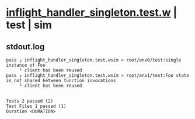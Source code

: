 # [inflight_handler_singleton.test.w](../../../../../examples/tests/valid/inflight_handler_singleton.test.w) | test | sim

## stdout.log
```log
pass ┌ inflight_handler_singleton.test.wsim » root/env0/test:single instance of Foo                              
     └ client has been reused
pass ┌ inflight_handler_singleton.test.wsim » root/env1/test:Foo state is not shared between function invocations
     └ client has been reused
 
 
Tests 2 passed (2)
Test Files 1 passed (1)
Duration <DURATION>
```

